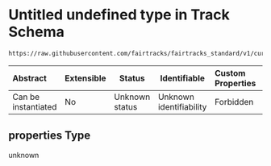 # Untitled undefined type in Track Schema

```txt
https://raw.githubusercontent.com/fairtracks/fairtracks_standard/v1/current/json/schema/fairtracks_track.schema.json#/properties/checksum/properties
```




| Abstract            | Extensible | Status         | Identifiable            | Custom Properties | Additional Properties | Access Restrictions | Defined In                                                                                           |
| :------------------ | ---------- | -------------- | ----------------------- | :---------------- | --------------------- | ------------------- | ---------------------------------------------------------------------------------------------------- |
| Can be instantiated | No         | Unknown status | Unknown identifiability | Forbidden         | Allowed               | none                | [fairtracks_track.schema.json\*](../json/schema/fairtracks_track.schema.json "open original schema") |

## properties Type

unknown
